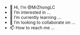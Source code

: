 - 👋 Hi, I’m @MrZhongLC
- 👀 I’m interested in ...
- 🌱 I’m currently learning ...
- 💞️ I’m looking to collaborate on ...
- 📫 How to reach me ...

<!---
MrZhongLC/MrZhongLC is a ✨ special ✨ repository because its `README.md` (this file) appears on your GitHub profile.
You can click the Preview link to take a look at your changes.
--->
